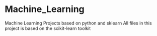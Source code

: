 # Machine_Learning
Machine Learning Projects based on python and sklearn
All files in this project is based on the scikit-learn toolkit
